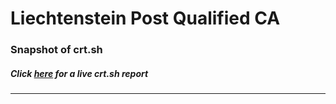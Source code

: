 # Liechtenstein Post Qualified CA
### Snapshot of crt.sh
##### Click [here](https://crt.sh/?q=A0F6EA5D5237A8424D1FACBB47D0FD860A149E3CCF8C4033C26A3C0A5F5E87C9) for a live crt.sh report

---
